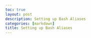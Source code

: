 ```yaml
---
toc: true
layout: post
description: Setting up Bash Aliases
categories: [markdown]
title: Setting up Bash Aliases
---
```

